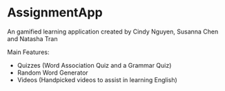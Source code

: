 # AssignmentApp
An gamified learning application created by Cindy Nguyen, Susanna Chen and Natasha Tran

Main Features:
- Quizzes (Word Association Quiz and a Grammar Quiz)
- Random Word Generator
- Videos (Handpicked videos to assist in learning English)

